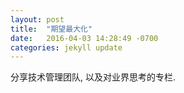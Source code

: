 ```yaml
---
layout: post
title:  "期望最大化"
date:   2016-04-03 14:28:49 -0700
categories: jekyll update
---
```

分享技术管理团队, 以及对业界思考的专栏.